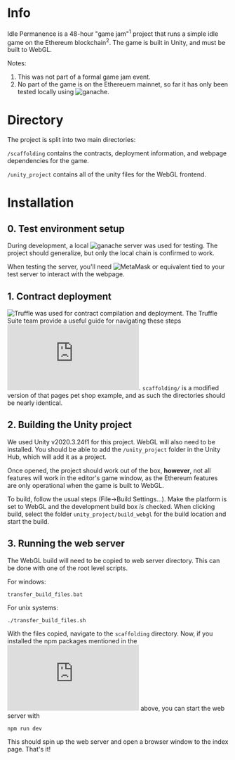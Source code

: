 # Info

Idle Permanence is a 48-hour "game jam"<sup>1</sup> project that runs a simple idle game on the Ethereum blockchain<sup>2</sup>. 
The game is built in Unity, and must be built to WebGL.

Notes: 
1. This was not part of a formal game jam event. 
2. No part of the game is on the Ethereuem mainnet, so far it has only been tested locally using ![ganache]([https://github.com/trufflesuite/ganache).

# Directory
The project is split into two main directories:

`/scaffolding` contains the contracts, deployment information, and webpage dependencies for the game. 

`/unity_project` contains all of the unity files for the WebGL frontend. 

# Installation
## 0. Test environment setup
During development, a local ![ganache]([https://github.com/trufflesuite/ganache) server was used for testing. The project should generalize, but only the local chain is confirmed to work.

When testing the server, you'll need ![MetaMask](https://metamask.io/) or equivalent tied to your test server to interact with the webpage. 
## 1. Contract deployment
![Truffle]([https://github.com/trufflesuite/truffle) was used for contract compilation and deployment. 
The Truffle Suite team provide a useful guide for navigating these steps ![here](https://trufflesuite.com/tutorial/index.html). 
`scaffolding/` is a modified version of that pages pet shop example, and as such the directories should be nearly identical. 
## 2. Building the Unity project
We used Unity v2020.3.24f1 for this project. WebGL will also need to be installed. 
You should be able to add the `/unity_project` folder in the Unity Hub, which will add it as a project. 

Once opened, the project should work out of the box, **however**, not all features will work in the editor's game window, as the Ethereum features are only operational when the game is built to WebGL. 

To build, follow the usual steps (File->Build Settings...). Make the platform is set to WebGL and the development build box _is_ checked. 
When clicking build, select the folder  `unity_project/build_webgl` for the build location and start the build. 
## 3. Running the web server
The WebGL build will need to be copied to web server directory. 
This can be done with one of the root level scripts. 

For windows: 

```transfer_build_files.bat```

For unix systems:

```./transfer_build_files.sh```

With the files copied, navigate to the `scaffolding` directory. 
Now, if you installed the npm packages mentioned in the ![Truffle tutorial](https://trufflesuite.com/tutorial/index.html) above, you can start the web server with 

```
npm run dev
```
This should spin up the web server and open a browser window to the index page. That's it! 
